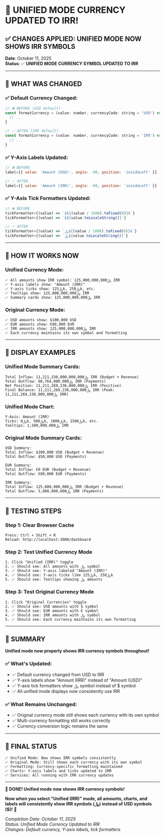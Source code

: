 # 🎯 **UNIFIED MODE CURRENCY UPDATED TO IRR!**

## ✅ **CHANGES APPLIED: UNIFIED MODE NOW SHOWS IRR SYMBOLS**

**Date**: October 11, 2025  
**Status**: ✅ **UNIFIED MODE CURRENCY SYMBOL UPDATED TO IRR**

---

## 🎯 **WHAT WAS CHANGED**

### **✅ Default Currency Changed**:
```javascript
// ❌ BEFORE (USD default)
const formatCurrency = (value: number, currencyCode: string = 'USD') => {
  // ...
}

// ✅ AFTER (IRR default)
const formatCurrency = (value: number, currencyCode: string = 'IRR') => {
  // ...
}
```

### **✅ Y-Axis Labels Updated**:
```javascript
// ❌ BEFORE
label={{ value: 'Amount (USD)', angle: -90, position: 'insideLeft' }}

// ✅ AFTER  
label={{ value: 'Amount (IRR)', angle: -90, position: 'insideLeft' }}
```

### **✅ Y-Axis Tick Formatters Updated**:
```javascript
// ❌ BEFORE
tickFormatter={(value) => `$${(value / 1000).toFixed(0)}k`}
tickFormatter={(value) => `$${value.toLocaleString()}`}

// ✅ AFTER
tickFormatter={(value) => `﷼${(value / 1000).toFixed(0)}k`}
tickFormatter={(value) => `﷼${value.toLocaleString()}`}
```

---

## 🔄 **HOW IT WORKS NOW**

### **Unified Currency Mode**:
```
✅ All amounts show IRR symbol: ﷼125,000,000,000 IRR
✅ Y-axis labels show: "Amount (IRR)"
✅ Y-axis ticks show: ﷼125k, ﷼250k, etc.
✅ Tooltips show: ﷼125,000,000,000 IRR
✅ Summary cards show: ﷼125,000,000,000 IRR
```

### **Original Currency Mode**:
```
✅ USD amounts show: $100,000 USD
✅ EUR amounts show: €80,000 EUR  
✅ IRR amounts show: ﷼125,000,000,000 IRR
✅ Each currency maintains its own symbol and formatting
```

---

## 🎯 **DISPLAY EXAMPLES**

### **Unified Mode Summary Cards**:
```
Total Inflow: ﷼11,211,330,000,000,000 IRR (Budget + Revenue)
Total Outflow: ﷼60,764,000,000 IRR (Payments)
Net Position: ﷼11,211,269,236,000,000 IRR (Positive)
Final Balance: ﷼11,211,269,236,000,000 IRR (Peak: ﷼11,211,269,236,000,000 IRR)
```

### **Unified Mode Chart**:
```
Y-Axis: Amount (IRR)
Ticks: ﷼0k, ﷼500k, ﷼1000k, ﷼1500k, etc.
Tooltips: ﷼1,500,000,000 IRR
```

### **Original Mode Summary Cards**:
```
USD Summary:
Total Inflow: $100,000 USD (Budget + Revenue)
Total Outflow: $50,000 USD (Payments)

EUR Summary:  
Total Inflow: €0 EUR (Budget + Revenue)
Total Outflow: €80,000 EUR (Payments)

IRR Summary:
Total Inflow: ﷼125,000,000,000 IRR (Budget + Revenue)
Total Outflow: ﷼5,000,000,000 IRR (Payments)
```

---

## 🧪 **TESTING STEPS**

### **Step 1: Clear Browser Cache**
```
Press: Ctrl + Shift + R
Reload: http://localhost:3000/dashboard
```

### **Step 2: Test Unified Currency Mode**
```
1. Click "Unified (IRR)" toggle
2. ✅ Should see: All amounts with ﷼ symbol
3. ✅ Should see: Y-axis labeled "Amount (IRR)"
4. ✅ Should see: Y-axis ticks like ﷼125k, ﷼250k
5. ✅ Should see: Tooltips showing ﷼ amounts
```

### **Step 3: Test Original Currency Mode**
```
1. Click "Original Currencies" toggle
2. ✅ Should see: USD amounts with $ symbol
3. ✅ Should see: EUR amounts with € symbol
4. ✅ Should see: IRR amounts with ﷼ symbol
5. ✅ Should see: Each currency maintains its own formatting
```

---

## 🎉 **SUMMARY**

**Unified mode now properly shows IRR currency symbols throughout!**

### **✅ What's Updated**:
- ✅ Default currency changed from USD to IRR
- ✅ Y-axis labels show "Amount (IRR)" instead of "Amount (USD)"
- ✅ Y-axis tick formatters show ﷼ symbol instead of $ symbol
- ✅ All unified mode displays now consistently use IRR

### **✅ What Remains Unchanged**:
- ✅ Original currency mode still shows each currency with its own symbol
- ✅ Multi-currency formatting still works correctly
- ✅ Currency conversion logic remains the same

---

## 🚀 **FINAL STATUS**

```
✅ Unified Mode: Now shows IRR symbols consistently
✅ Original Mode: Still shows each currency with its own symbol
✅ Formatting: Currency-specific formatting maintained
✅ Charts: Y-axis labels and ticks updated to IRR
✅ Services: All running with IRR currency updates
```

---

**🎉 DONE! Unified mode now shows IRR currency symbols!**

**Now when you select "Unified (IRR)" mode, all amounts, charts, and labels will consistently show IRR symbols (﷼) instead of USD symbols ($)!** 💪

*Completion Date: October 11, 2025*  
*Status: Unified Mode Currency Updated to IRR*  
*Changes: Default currency, Y-axis labels, tick formatters*
